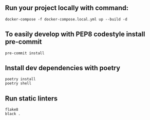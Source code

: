 ## Run your project locally with command:

```shell
docker-compose -f docker-compose.local.yml up --build -d
```


## To easily develop with PEP8 codestyle install pre-commit
```shell
pre-commit install 
```

## Install dev dependencies with poetry
```shell
poetry install
poetry shell
```

## Run static linters
```shell
flake8
black .
```
